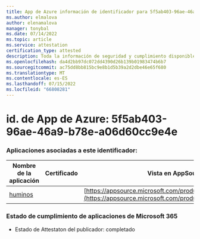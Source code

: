 ```yaml
---
title: App de Azure información de identificador para 5f5ab403-96ae-46a9-b78e-a06d60cc9e4e
ms.author: elmalova
author: elenamalova
manager: tonybal
ms.date: 07/14/2022
ms.topic: article
ms.service: attestation
certification_type: attested
description: Toda la información de seguridad y cumplimiento disponible para 5f5ab403-96ae-46a9-b78e-a06d60cc9e4e.
ms.openlocfilehash: da4d2bb97dc072dd4390d26b139b01983474b6b7
ms.sourcegitcommit: ac75dd8bb815bc9e8b1d5b39a2d2dbe46e65f680
ms.translationtype: MT
ms.contentlocale: es-ES
ms.lasthandoff: 07/15/2022
ms.locfileid: "66808281"
---
```

# <a name="azure-app-id-5f5ab403-96ae-46a9-b78e-a06d60cc9e4e"></a>id. de App de Azure: 5f5ab403-96ae-46a9-b78e-a06d60cc9e4e


### <a name="apps-associated-with-this-id"></a>Aplicaciones asociadas a este identificador:
| **Nombre de la aplicación** | **Certificado** | **Vista en AppSource** |
|--------------|---------------|-----------------------|
| [huminos](../forward/WA200003308.md) |  | [https://appsource.microsoft.com/product/office/WA200003308](https://appsource.microsoft.com/product/office/WA200003308) |

### <a name="microsoft-365-app-compliance-status"></a>Estado de cumplimiento de aplicaciones de Microsoft 365
- Estado de Attestaton del publicador: completado

